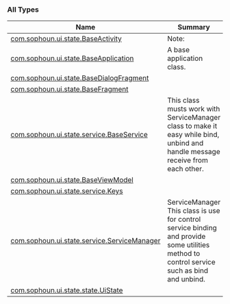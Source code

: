 

### All Types

| Name | Summary |
|---|---|
| [com.sophoun.ui.state.BaseActivity](../com.sophoun.ui.state/-base-activity/index.md) | Note: |
| [com.sophoun.ui.state.BaseApplication](../com.sophoun.ui.state/-base-application/index.md) | A base application class. |
| [com.sophoun.ui.state.BaseDialogFragment](../com.sophoun.ui.state/-base-dialog-fragment/index.md) |  |
| [com.sophoun.ui.state.BaseFragment](../com.sophoun.ui.state/-base-fragment/index.md) |  |
| [com.sophoun.ui.state.service.BaseService](../com.sophoun.ui.state.service/-base-service/index.md) | This class musts work with ServiceManager class to make it easy while bind, unbind and handle message receive from each other. |
| [com.sophoun.ui.state.BaseViewModel](../com.sophoun.ui.state/-base-view-model/index.md) |  |
| [com.sophoun.ui.state.service.Keys](../com.sophoun.ui.state.service/-keys/index.md) |  |
| [com.sophoun.ui.state.service.ServiceManager](../com.sophoun.ui.state.service/-service-manager/index.md) | ServiceManager This class is use for control service binding and provide some utilities method to control service such as bind and unbind. |
| [com.sophoun.ui.state.state.UiState](../com.sophoun.ui.state.state/-ui-state/index.md) |  |
